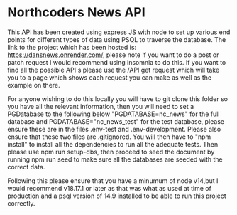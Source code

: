 # Northcoders News API

This API has been created using express JS with node to set up various end points for different types of data using PSQL to traverse the database. The link to the project which has been hosted is: https://dansnews.onrender.com/, please note if you want to do a post or patch request I would recommend using insomnia to do this. If you want to find all the possible API's please use the /API get request which will take you to a page which shows each request you can make as well as the example on there.

For anyone wishing to do this locally you will have to git clone this folder so you have all the relevant information, then you will need to set a PGDatabase to the following below "PGDATABASE=nc_news" for the full database and PGDATABASE="nc_news_test" for the test database, please ensure these are in the files .env-test and .env-development. Please also ensure that these two files are .gitignored. You will then have to "npm install" to install all the dependencies to run all the adequate tests. Then please use npm run setup-dbs, then proceed to seed the document by running npm run seed to make sure all the databases are seeded with the correct data.

Following this please ensure that you have a minumum of node v14,but I would recommend v18.17.1 or later as that was what as used at time of production and a psql version of 14.9 installed to be able to run this project correctly.
